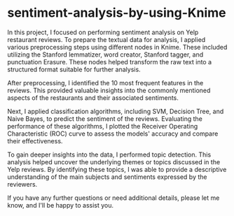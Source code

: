 # sentiment-analysis-by-using-Knime

In this project, I focused on performing sentiment analysis on Yelp restaurant reviews. To prepare the textual data for analysis, I applied various preprocessing steps using different nodes in Knime. These included utilizing the Stanford lemmatizer, word creator, Stanford tagger, and punctuation Erasure. These nodes helped transform the raw text into a structured format suitable for further analysis.

After preprocessing, I identified the 10 most frequent features in the reviews. This provided valuable insights into the commonly mentioned aspects of the restaurants and their associated sentiments.

Next, I applied classification algorithms, including SVM, Decision Tree, and Naive Bayes, to predict the sentiment of the reviews. Evaluating the performance of these algorithms, I plotted the Receiver Operating Characteristic (ROC) curve to assess the models' accuracy and compare their effectiveness.

To gain deeper insights into the data, I performed topic detection. This analysis helped uncover the underlying themes or topics discussed in the Yelp reviews. By identifying these topics, I was able to provide a descriptive understanding of the main subjects and sentiments expressed by the reviewers.

If you have any further questions or need additional details, please let me know, and I'll be happy to assist you.

